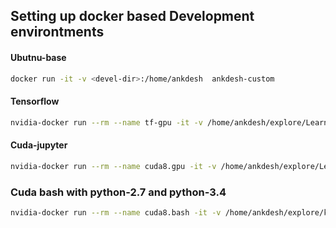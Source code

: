 ## Setting up docker based Development environtments

#### Ubutnu-base 
```sh
docker run -it -v <devel-dir>:/home/ankdesh  ankdesh-custom
```

#### Tensorflow
```sh
nvidia-docker run --rm --name tf-gpu -it -v /home/ankdesh/explore/LearnTry:/notebooks  -p 8888:8888 -p 6006:6006 tf-latest-gpu-py3.4
```
#### Cuda-jupyter
```sh
nvidia-docker run --rm --name cuda8.gpu -it -v /home/ankdesh/explore/LearnTry:/notebooks  -v /home/ankdesh/installed/virtualenvs:/virtualenvs -p 8888:8888 cuda8.jupyter
```

### Cuda bash with python-2.7 and python-3.4
```sh
nvidia-docker run --rm --name cuda8.bash -it -v /home/ankdesh/explore/kaggle-cdiscount/:/home/ankdesh/code  -v /home/ankdesh/installed/virtualenvs:/home/ankdesh/virtualenvs -v /media/ssd/datasets/cdiscount/:/home/ankdesh/dataset -p 8888:8888 ankdesh/cuda8.bash:latest
```
